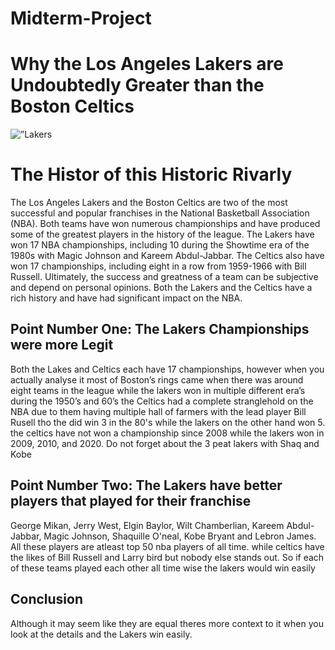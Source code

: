 # Midterm-Project
<!DOCTYPE html>
<html>
  <head>
    <title>Why the Los Angeles Lakers are Undoubtedly Greater than the Boston Celtics</title>
  </head>
  <body>
    <h1>Why the Los Angeles Lakers are Undoubtedly Greater than the Boston Celtics</h1>
<img src= https://hoopshype.com/wp-content/uploads/sites/92/2020/10/LAKERS-vs-CELTICS-FINAL-no-filters.jpg alt=”Lakers vs Celtics">
    <h1>The Histor of this Historic Rivarly</h1>
    <p>The Los Angeles Lakers and the Boston Celtics are two of the most successful and popular franchises in the National Basketball Association (NBA). Both teams have won numerous championships and have produced some of the greatest players in the history of the league.
The Lakers have won 17 NBA championships, including 10 during the Showtime era of the 1980s with Magic Johnson and Kareem Abdul-Jabbar. The Celtics also have won 17 championships, including eight in a row from 1959-1966 with Bill Russell.
Ultimately, the success and greatness of a team can be subjective and depend on personal opinions. Both the Lakers and the Celtics have a rich history and have had significant impact on the NBA.</p>
    <h2>Point Number One: The Lakers Championships were more Legit</h2>
    <p>Both the Lakes and Celtics each have 17 championships, however when you actually analyse it most of Boston’s rings came when there was around eight teams in the league while the lakers won in multiple different era’s during the 1950’s and 60’s the Celtics had a complete stranglehold on the NBA due to them having multiple hall of farmers with the lead player Bill Rusell tho the did win 3 in the 80's while the lakers on the other hand won 5. the celtics have not won a championship since 2008 while the lakers won in 2009, 2010, and 2020. Do not forget about the 3 peat lakers with Shaq and Kobe</p>
    <h2>Point Number Two: The Lakers have better players that played for their franchise</h2>                                                                                                                               
    <p>George Mikan, Jerry West, Elgin Baylor, Wilt Chamberlian, Kareem Abdul-Jabbar, Magic Johnson, Shaquille O'neal, Kobe Bryant and Lebron James. All these players are atleast top 50 nba players of all time. while celtics have the likes of Bill Russell and Larry bird but nobody else stands out. So if each of these teams played each other all time wise the lakers would win easily</p>
    <h2>Conclusion</h2>
    <p>Although it may seem like they are equal theres more context to it when you look at the details and the Lakers win easily.</p>                                                                                                                                                                                                                                                       
  </body>
</html>


